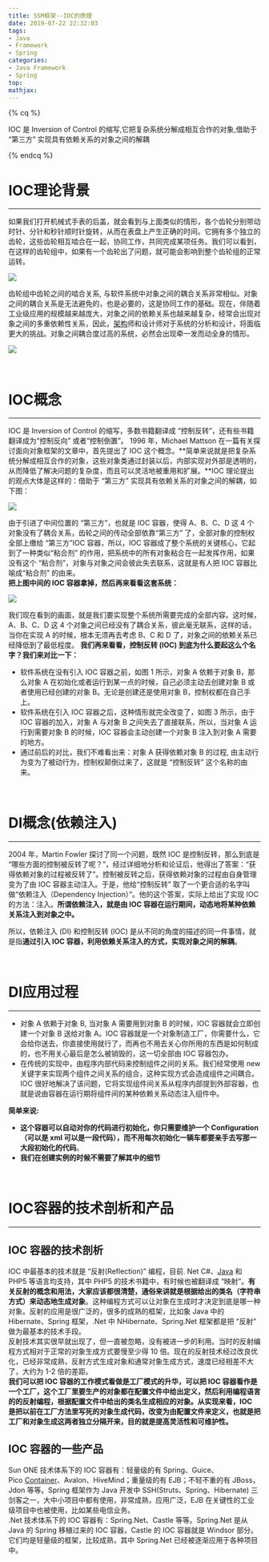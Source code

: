 ```yaml
---
title: SSM框架--IOC的原理
date: 2019-07-22 22:32:03
tags:
- Java
- Framework
- Spring
categories:
- Java Framework
- Spring
top:
mathjax:
---
```




{% cq %}

IOC 是 Inversion of Control 的缩写,它把复杂系统分解成相互合作的对象,借助于 “第三方” 实现具有依赖关系的对象之间的解耦

{% endcq %}

<!-- more -->

# IOC理论背景

---

如果我们打开机械式手表的后盖，就会看到与上面类似的情形，各个齿轮分别带动时针、分针和秒针顺时针旋转，从而在表盘上产生正确的时间。它拥有多个独立的齿轮，这些齿轮相互啮合在一起，协同工作，共同完成某项任务。我们可以看到，在这样的齿轮组中，如果有一个齿轮出了问题，就可能会影响到整个齿轮组的正常运转。

![](https://i.loli.net/2019/07/22/5d35ca6e5183d73769.jpg)

齿轮组中齿轮之间的啮合关系, 与软件系统中对象之间的耦合关系非常相似。对象之间的耦合关系是无法避免的，也是必要的，这是协同工作的基础。现在，伴随着工业级应用的规模越来越庞大，对象之间的依赖关系也越来越复杂，经常会出现对象之间的多重依赖性关系，因此，[架构](http://lib.csdn.net/base/16)师和设计师对于系统的分析和设计，将面临更大的挑战。对象之间耦合度过高的系统，必然会出现牵一发而动全身的情形。

![](https://i.loli.net/2019/07/22/5d35cba8344bc89477.jpg)

<br>

# IOC概念

---

IOC 是 Inversion of Control 的缩写，多数书籍翻译成 “控制反转”，还有些书籍翻译成为“控制反向” 或者“控制倒置”。
1996 年，Michael Mattson 在一篇有关探讨面向对象框架的文章中，首先提出了 IOC 这个概念。**简单来说就是把复杂系统分解成相互合作的对象，这些对象类通过封装以后，内部实现对外部是透明的，从而降低了解决问题的复杂度，而且可以灵活地被重用和扩展。**IOC 理论提出的观点大体是这样的：借助于 “第三方” 实现具有依赖关系的对象之间的解耦，如下图：

![](https://i.loli.net/2019/07/22/5d35cc29d3e1b81890.jpg)

由于引进了中间位置的 “第三方”，也就是 IOC 容器，使得 A、B、C、D 这 4 个对象没有了耦合关系，齿轮之间的传动全部依靠“第三方” 了，全部对象的控制权全部上缴给 “第三方”IOC 容器，所以，IOC 容器成了整个系统的关键核心，它起到了一种类似“粘合剂” 的作用，把系统中的所有对象粘合在一起发挥作用，如果没有这个 “粘合剂”，对象与对象之间会彼此失去联系，这就是有人把 IOC 容器比喻成“粘合剂” 的由来。  
**把上图中间的 IOC 容器拿掉，然后再来看看这套系统：**

![](https://i.loli.net/2019/07/22/5d35cd6483e0f97438.jpg)

我们现在看到的画面，就是我们要实现整个系统所需要完成的全部内容。这时候，A、B、C、D 这 4 个对象之间已经没有了耦合关系，彼此毫无联系，这样的话，当你在实现 A 的时候，根本无须再去考虑 B、C 和 D 了，对象之间的依赖关系已经降低到了最低程度。
**我们再来看看，控制反转 (IOC) 到底为什么要起这么个名字？我们来对比一下：**

- 软件系统在没有引入 IOC 容器之前，如图 1 所示，对象 A 依赖于对象 B，那么对象 A 在初始化或者运行到某一点的时候，自己必须主动去创建对象 B 或者使用已经创建的对象 B。无论是创建还是使用对象 B，控制权都在自己手上。
- 软件系统在引入 IOC 容器之后，这种情形就完全改变了，如图 3 所示，由于 IOC 容器的加入，对象 A 与对象 B 之间失去了直接联系，所以，当对象 A 运行到需要对象 B 的时候，IOC 容器会主动创建一个对象 B 注入到对象 A 需要的地方。
- 通过前后的对比，我们不难看出来：对象 A 获得依赖对象 B 的过程, 由主动行为变为了被动行为，控制权颠倒过来了，这就是 “控制反转” 这个名称的由来。

<br>

# DI概念(依赖注入)

---

2004 年，Martin Fowler 探讨了同一个问题，既然 IOC 是控制反转，那么到底是 “哪些方面的控制被反转了呢？”，经过详细地分析和论证后，他得出了答案：“获得依赖对象的过程被反转了”。控制被反转之后，获得依赖对象的过程由自身管理变为了由 IOC 容器主动注入。于是，他给“控制反转” 取了一个更合适的名字叫做“依赖注入（Dependency Injection）”。他的这个答案，实际上给出了实现 IOC 的方法：注入。**所谓依赖注入，就是由 IOC 容器在运行期间，动态地将某种依赖关系注入到对象之中。**

所以，依赖注入 (DI) 和控制反转 (IOC) 是从不同的角度的描述的同一件事情，就是指**通过引入 IOC 容器，利用依赖关系注入的方式，实现对象之间的解耦**。  

<br>

# DI应用过程

---

 

- 对象 A 依赖于对象 B, 当对象 A 需要用到对象 B 的时候，IOC 容器就会立即创建一个对象 B 送给对象 A。IOC 容器就是一个对象制造工厂，你需要什么，它会给你送去，你直接使用就行了，而再也不用去关心你所用的东西是如何制成的，也不用关心最后是怎么被销毁的，这一切全部由 IOC 容器包办。  
- 在传统的实现中，由程序内部代码来控制组件之间的关系。我们经常使用 new 关键字来实现两个组件之间关系的组合，这种实现方式会造成组件之间耦合。IOC 很好地解决了该问题，它将实现组件间关系从程序内部提到外部容器，也就是说由容器在运行期将组件间的某种依赖关系动态注入组件中。



**简单来说:**

- **这个容器可以自动对你的代码进行初始化，你只需要维护一个 Configuration（可以是 xml 可以是一段代码），而不用每次初始化一辆车都要亲手去写那一大段初始化的代码**。
- **我们在创建实例的时候不需要了解其中的细节**


<br>

# IOC容器的技术剖析和产品

---

## IOC 容器的技术剖析   
IOC 中最基本的技术就是 “反射(Reflection)” 编程，目前. Net C#、[Java](http://lib.csdn.net/base/17 "Java EE知识库") 和 PHP5 等语言均支持，其中 PHP5 的技术书籍中，有时候也被翻译成 “映射”。**有关反射的概念和用法，大家应该都很清楚，通俗来讲就是根据给出的类名（字符串方式）来动态地生成对象**。这种编程方式可以让对象在生成时才决定到底是哪一种对象。反射的应用是很广泛的，很多的成熟的框架，比如象 Java 中的 Hibernate、Spring 框架，.Net 中 NHibernate、Spring.Net 框架都是把 “反射” 做为最基本的技术手段。  
反射技术其实很早就出现了，但一直被忽略，没有被进一步的利用。当时的反射编程方式相对于正常的对象生成方式要慢至少得 10 倍。现在的反射技术经过改良优化，已经非常成熟，反射方式生成对象和通常对象生成方式，速度已经相差不大了，大约为 1-2 倍的差距。  
**我们可以把 IOC 容器的工作模式看做是工厂模式的升华，可以把 IOC 容器看作是一个工厂，这个工厂里要生产的对象都在配置文件中给出定义，然后利用编程语言的的反射编程，根据配置文件中给出的类名生成相应的对象。从实现来看，IOC 是把以前在工厂方法里写死的对象生成代码，改变为由配置文件来定义，也就是把工厂和对象生成这两者独立分隔开来，目的就是提高灵活性和可维护性。**

## IOC 容器的一些产品
Sun ONE 技术体系下的 IOC 容器有：轻量级的有 Spring、Guice、Pico [Container](http://lib.csdn.net/base/4 "Docker知识库")、Avalon、HiveMind；重量级的有 EJB；不轻不重的有 JBoss，Jdon 等等。Spring 框架作为 Java 开发中 SSH(Struts、Spring、Hibernate) 三剑客之一，大中小项目中都有使用，非常成熟，应用广泛，EJB 在关键性的工业级项目中也被使用，比如某些电信业务。  
.Net 技术体系下的 IOC 容器有：Spring.Net、Castle 等等。Spring.Net 是从 Java 的 Spring 移植过来的 IOC 容器，Castle 的 IOC 容器就是 Windsor 部分。它们均是轻量级的框架，比较成熟，其中 Spring.Net 已经被逐渐应用于各种项目中。